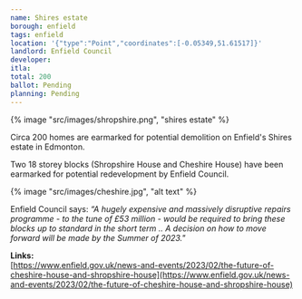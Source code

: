 ```yaml
---
name: Shires estate 
borough: enfield 
tags: enfield
location: '{"type":"Point","coordinates":[-0.05349,51.61517]}'
landlord: Enfield Council 
developer:
itla: 
total: 200
ballot: Pending
planning: Pending
---
```

{% image "src/images/shropshire.png", "shires estate" %}

Circa 200 homes are earmarked for potential demolition on Enfield's Shires estate in Edmonton.

Two 18 storey blocks (Shropshire House and Cheshire House) have been earmarked for potential redevelopment by Enfield Council.

{% image "src/images/cheshire.jpg", "alt text" %}

Enfield Council says: _“A hugely expensive and massively disruptive repairs programme - to the tune of £53 million - would be required to bring these blocks up to standard in the short term .. A decision on how to move forward will be made by the Summer of 2023."_

__Links:__  
[https://www.enfield.gov.uk/news-and-events/2023/02/the-future-of-cheshire-house-and-shropshire-house](https://www.enfield.gov.uk/news-and-events/2023/02/the-future-of-cheshire-house-and-shropshire-house)


